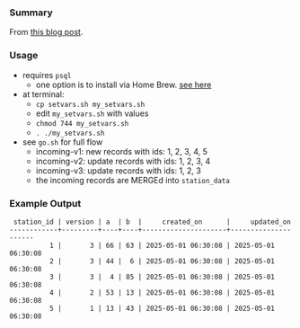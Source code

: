 
### Summary

From [this blog post](https://www.crunchydata.com/blog/a-look-at-postgres-15-merge-command-with-examples).

### Usage

* requires `psql`
    * one option is to install via Home Brew. [see here](https://stackoverflow.com/a/49689589/12704)
* at terminal: 
    * `cp setvars.sh my_setvars.sh`
    * edit `my_setvars.sh` with values
    * `chmod 744 my_setvars.sh`
    * `. ./my_setvars.sh`
* see `go.sh` for full flow
    * incoming-v1: new records with    ids: 1, 2, 3, 4, 5
    * incoming-v2: update records with ids: 1, 2, 3, 4
    * incoming-v3: update records with ids: 1, 2, 3
    * the incoming records are MERGEd into `station_data`

### Example Output

```
 station_id | version | a  | b  |     created_on      |     updated_on      
------------+---------+----+----+---------------------+---------------------
          1 |       3 | 66 | 63 | 2025-05-01 06:30:08 | 2025-05-01 06:30:08
          2 |       3 | 44 |  6 | 2025-05-01 06:30:08 | 2025-05-01 06:30:08
          3 |       3 |  4 | 85 | 2025-05-01 06:30:08 | 2025-05-01 06:30:08
          4 |       2 | 53 | 13 | 2025-05-01 06:30:08 | 2025-05-01 06:30:08
          5 |       1 | 13 | 43 | 2025-05-01 06:30:08 | 2025-05-01 06:30:08
```
